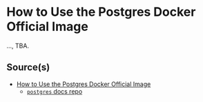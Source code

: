 # How to Use the Postgres Docker Official Image

..., TBA.

## Source(s)

- [How to Use the Postgres Docker Official Image](https://www.docker.com/blog/how-to-use-the-postgres-docker-official-image/)
  - [`postgres` docs repo](https://github.com/docker-library/docs/blob/master/postgres/README.md)
